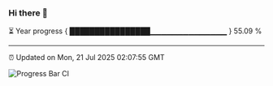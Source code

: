 ### Hi there 👋

⏳ Year progress { ████████████████▁▁▁▁▁▁▁▁▁▁▁▁▁▁ } 55.09 %

---

⏰ Updated on Mon, 21 Jul 2025 02:07:55 GMT

![Progress Bar CI](https://github.com/liununu/liununu/workflows/Progress%20Bar%20CI/badge.svg)
